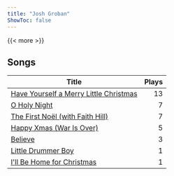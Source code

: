 ```yaml
---
title: "Josh Groban"
ShowToc: false
---
```


{{< more >}}

## Songs
Title | Plays 
----- | -----: 
[Have Yourself a Merry Little Christmas](/songs/have-yourself-a-merry-little-christmas) | 13
[O Holy Night](/songs/o-holy-night) | 7
[The First Noël (with Faith Hill)](/songs/the-first-noel-with-faith-hill) | 7
[Happy Xmas (War Is Over)](/songs/happy-xmas-war-is-over) | 5
[Believe](/songs/believe) | 3
[Little Drummer Boy](/songs/little-drummer-boy) | 1
[I'll Be Home for Christmas](/songs/ill-be-home-for-christmas) | 1

